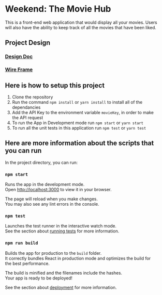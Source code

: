 # Weekend: The Movie Hub
This is a front-end web application that would display all your movies. Users will also have the ability to keep track of all the movies that have been liked.

## Project Design

### [Design Doc](https://docs.google.com/document/d/1DHSacd4m1-QP41E7bZrgM8BjDcCVP_tVVHQ_PQTNjJ4/edit?usp=sharing)

### [Wire Frame](https://www.figma.com/file/WXKfquRWZGtLL8Pnrlfnbb/Untitled?node-id=0%3A1)

## Here is how to setup this project

1. Clone the repository
2. Run the command `npm install` or `yarn install` to install all of the dependancies
3. Add the API Key to the environment variable `movieKey`, in order to make the API request
4. To run the App in Development mode run `npm start` or `yarn start`
5. To run all the unit tests in this application run `npm test` or `yarn test`

## Here are more information about the scripts that you can run

In the project directory, you can run:

### `npm start`

Runs the app in the development mode.\
Open [http://localhost:3000](http://localhost:3000) to view it in your browser.

The page will reload when you make changes.\
You may also see any lint errors in the console.

### `npm test`

Launches the test runner in the interactive watch mode.\
See the section about [running tests](https://facebook.github.io/create-react-app/docs/running-tests) for more information.

### `npm run build`

Builds the app for production to the `build` folder.\
It correctly bundles React in production mode and optimizes the build for the best performance.

The build is minified and the filenames include the hashes.\
Your app is ready to be deployed!

See the section about [deployment](https://facebook.github.io/create-react-app/docs/deployment) for more information.
